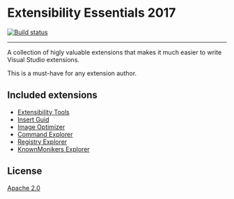 # Extensibility Essentials 2017

[![Build status](https://ci.appveyor.com/api/projects/status/6322ui5tjeovphnw?svg=true)](https://ci.appveyor.com/project/madskristensen/extensibilityessentials)

---------------------------------------

A collection of higly valuable extensions that makes it much easier to write Visual Studio extensions.

This is a must-have for any extension author. 

## Included extensions

* [Extensibility Tools](https://marketplace.visualstudio.com/items?itemName=MadsKristensen.ExtensibilityTools)
* [Insert Guid](https://marketplace.visualstudio.com/items?itemName=MadsKristensen.insertguid)
* [Image Optimizer](https://marketplace.visualstudio.com/items?itemName=MadsKristensen.ImageOptimizer)
* [Command Explorer](https://marketplace.visualstudio.com/items?itemName=MadsKristensen.CommandExplorer)
* [Registry Explorer](https://marketplace.visualstudio.com/items?itemName=MadsKristensen.registryexplorer)
* [KnownMonikers Explorer](https://marketplace.visualstudio.com/items?itemName=MadsKristensen.KnownMonikersExplorer)

## License
[Apache 2.0](LICENSE)